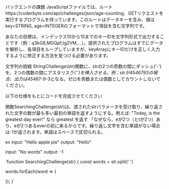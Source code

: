 バックエンドの課題
JavaScriptファイルでは、ルートhttps://coderbyte.com/api/challenges/json/age-counting、GETリクエストを実行するプログラムを持っています。このルートはデータキーを含み、値はkey=STRING, age=INTEGERのフォーマットで項目を含む文字列です。

あなたの目標は、インデックス10から15までのキーIDを文字列形式で出力することです（例：q3kG6,MGQpf,tg2VM,...）。提供されたプログラムはすでにデータを解析し、各項目をループしていますが、keyArrayにキーIDだけを正しく入力するように修正する方法を見つける必要があります。


文字列の挑戦
StringChallenge(str)関数に、strの2つの奇数の間にダッシュ('-')を、2つの偶数の間にアスタリスク('*')を挿入させる。例：strが4546793の場合、出力は454*67-9-3となる。ゼロを奇数または偶数としてカウントしないでください。

以下の仕様をもとにコードを完成させてください

関数SearchingChallenge(str)は、渡されたstrパラメータを受け取り、繰り返された文字の数が最も多い最初の単語を返すようにする。例えば: "Today, is the greatest day ever!" なら greatest を返す 「なぜなら、eが2つ（とtが2つ）あり、eが2つあるeverの前に来るからです。繰り返し文字を含む単語がない場合は-1が返されます。単語はスペースで区切られる。


ex 
input: "Hello apple pie"
output: "Hello"

input: "No words"
output: -1

`function SearchingChallenge(str) {
  const words = str.split(' ')

  words.forEach(word => {
    
  });
}`